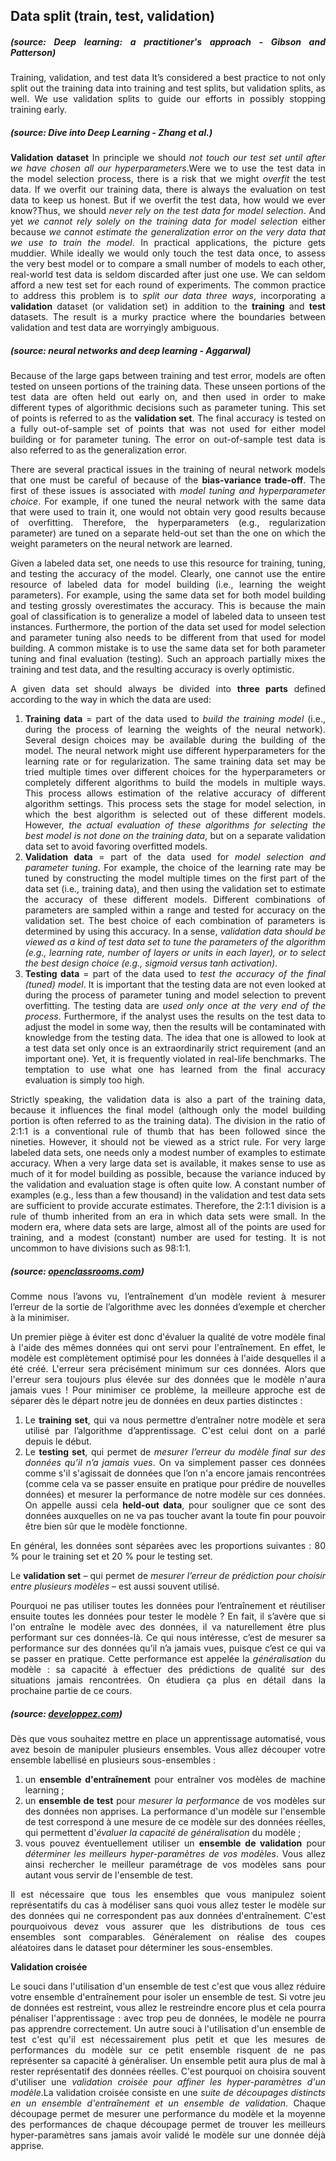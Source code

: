 ## Data split (train, test, validation)

<style>body {text-align: justify}</style>

##### *(source: Deep learning: a practitioner's approach - Gibson and Patterson)*

Training, validation, and test data
It’s considered a best practice to not only split out the training data into training
and test splits, but validation splits, as well. We use validation splits to guide our
efforts in possibly stopping training early.


##### *(source: Dive into Deep Learning - Zhang et al.)*


**Validation dataset**
In principle we should *not touch our test set until after we have chosen all our hyperparameters*.Were we to use the test data in the model selection process, there is a risk that we might *overfit* the test data. If we overfit our training data, there is always the evaluation on test data to keep us honest. But if we overfit the test data, how would we ever know?Thus, we should *never rely on the test data for model selection*. And yet *we cannot rely solely on the training data for model selection* either because *we cannot estimate the generalization error on the very data that we use to train the model*. In practical applications, the picture gets muddier. While ideally we would only touch the test data once, to assess the very best model or to compare a small number of models to each other, real-world test data is seldom discarded after just one use. We can seldom afford a new test set for each round of experiments. The common practice to address this problem is to *split our data three ways*, incorporating a **validation** dataset (or validation set) in addition to the **training** and **test** datasets. The result is a murky practice where the boundaries between validation and test data are worryingly ambiguous. 


##### *(source: neural networks and deep learning - Aggarwal)*

Because of the large gaps between training and test error, models are often tested on unseen
portions of the training data. These unseen portions of the test data are often held out early
on, and then used in order to make different types of algorithmic decisions such as parameter
tuning. This set of points is referred to as the **validation set**. The final accuracy is tested on a
fully out-of-sample set of points that was not used for either model building or for parameter
tuning. The error on out-of-sample test data is also referred to as the generalization error.



There are several practical issues in the training of neural network models that one must be
careful of because of the **bias-variance trade-off**. The first of these issues is associated with
*model tuning and hyperparameter choice*. For example, if one tuned the neural network with
the same data that were used to train it, one would not obtain very good results because of
overfitting. Therefore, the hyperparameters (e.g., regularization parameter) are tuned on a
separate held-out set than the one on which the weight parameters on the neural network
are learned.


Given a labeled data set, one needs to use this resource for training, tuning, and testing
the accuracy of the model. Clearly, one cannot use the entire resource of labeled data for
model building (i.e., learning the weight parameters). For example, using the same data set
for both model building and testing grossly overestimates the accuracy. This is because the
main goal of classification is to generalize a model of labeled data to unseen test instances.
Furthermore, the portion of the data set used for model selection and parameter tuning also
needs to be different from that used for model building. A common mistake is to use the
same data set for both parameter tuning and final evaluation (testing). Such an approach
partially mixes the training and test data, and the resulting accuracy is overly optimistic.


A given data set should always be divided into **three parts** defined according to the way in
which the data are used:

1. **Training data** = part of the data used to *build the training model* (i.e., during
the process of learning the weights of the neural network). Several design choices may
be available during the building of the model. The neural network might use different
hyperparameters for the learning rate or for regularization. The same training data
set may be tried multiple times over different choices for the hyperparameters or
completely different algorithms to build the models in multiple ways. This process
allows estimation of the relative accuracy of different algorithm settings. This process
sets the stage for model selection, in which the best algorithm is selected out of these
different models. However, *the actual evaluation of these algorithms for selecting the
best model is not done on the training data*, but on a separate validation data set to
avoid favoring overfitted models.
2. **Validation data** = part of the data used for *model selection and parameter
tuning*. For example, the choice of the learning rate may be tuned by constructing
the model multiple times on the first part of the data set (i.e., training data), and
then using the validation set to estimate the accuracy of these different models. Different combinations of parameters are sampled within a range and tested for accuracy on the validation set. The best choice
of each combination of parameters is determined by using this accuracy. In a sense,
*validation data should be viewed as a kind of test data set to tune the parameters of
the algorithm (e.g., learning rate, number of layers or units in each layer), or to select
the best design choice (e.g., sigmoid versus tanh activation)*.
3. **Testing data** = part of the data used to *test the accuracy of the final (tuned)
model*. It is important that the testing data are not even looked at during the process
of parameter tuning and model selection to prevent overfitting. The testing data are
*used only once at the very end of the process*. Furthermore, if the analyst uses the
results on the test data to adjust the model in some way, then the results will be
contaminated with knowledge from the testing data. The idea that one is allowed
to look at a test data set only once is an extraordinarily strict requirement (and an
important one). Yet, it is frequently violated in real-life benchmarks. The temptation
to use what one has learned from the final accuracy evaluation is simply too high.

Strictly speaking, the validation data is also a part of the training
data, because it influences the final model (although only the model building portion is
often referred to as the training data). The division in the ratio of 2:1:1 is a conventional
rule of thumb that has been followed since the nineties. However, it should not be viewed as
a strict rule. For very large labeled data sets, one needs only a modest number of examples
to estimate accuracy. When a very large data set is available, it makes sense to use as much
of it for model building as possible, because the variance induced by the validation and
evaluation stage is often quite low. A constant number of examples (e.g., less than a few
thousand) in the validation and test data sets are sufficient to provide accurate estimates.
Therefore, the 2:1:1 division is a rule of thumb inherited from an era in which data sets
were small. In the modern era, where data sets are large, almost all of the points are used
for training, and a modest (constant) number are used for testing. It is not uncommon to
have divisions such as 98:1:1.

##### *(source: [openclassrooms.com](https://openclassrooms.com/fr/courses/4011851-initiez-vous-au-machine-learning/4020631-exploitez-votre-jeu-de-donnees))*


Comme nous l’avons vu, l’entraînement d’un modèle revient à mesurer l’erreur de la sortie de l’algorithme avec les données d’exemple et chercher à la minimiser.

Un premier piège à éviter est donc d'évaluer la qualité de votre modèle final à l'aide des mêmes données qui ont servi pour l'entraînement. En effet, le modèle est complètement optimisé pour les données à l'aide desquelles il a été créé. L'erreur sera précisément minimum sur ces données. Alors que l'erreur sera toujours plus élevée sur des données que le modèle n'aura jamais vues !
Pour minimiser ce problème, la meilleure approche est de séparer dès le départ notre jeu de données en deux parties distinctes :
1. Le **training set**, qui va nous permettre d’entraîner notre modèle et sera utilisé par l’algorithme d’apprentissage. C'est celui dont on a parlé depuis le début.
2. Le **testing set**, qui permet de *mesurer l’erreur du modèle final sur des données qu’il n’a jamais vues*. On va simplement passer ces données comme s'il s'agissait de données que l’on n'a encore jamais rencontrées (comme cela va se passer ensuite en pratique pour prédire de nouvelles données) et mesurer la performance de notre modèle sur ces données. On appelle aussi cela **held-out data**, pour souligner que ce sont des données auxquelles on ne va pas toucher avant la toute fin pour pouvoir être bien sûr que le modèle fonctionne.
    
En général, les données sont séparées avec les proportions suivantes : 80 % pour le training set et 20 % pour le testing set.
    
Le **validation set** – qui permet de *mesurer l’erreur de prédiction pour choisir entre plusieurs modèles* – est aussi souvent utilisé. 

Pourquoi ne pas utiliser toutes les données pour l’entraînement et réutiliser ensuite toutes les données pour tester le modèle ?
En fait, il s’avère que si l'on entraîne le modèle avec des données, il va naturellement être plus performant sur ces données-là. Ce qui nous intéresse, c’est de mesurer sa performance sur des données qu’il n’a jamais vues, puisque c’est ce qui va se passer en pratique. Cette performance est appelée la *généralisation* du modèle : sa capacité à effectuer des prédictions de qualité sur des situations jamais rencontrées. On étudiera ça plus en détail dans la prochaine partie de ce cours. 

##### *(source: [developpez.com](https://khayyam.developpez.com/articles/machine-learning/scikit-learn))*

Dès que vous souhaitez mettre en place un apprentissage automatisé, vous avez besoin de manipuler plusieurs ensembles. Vous allez découper votre ensemble labellisé en plusieurs sous-ensembles :
1. un **ensemble d'entraînement** pour entraîner vos modèles de machine learning ;
2. un **ensemble de test** pour *mesurer la performance* de vos modèles sur des données non apprises. La performance d'un modèle sur l'ensemble de test correspond à une mesure de ce modèle sur des données réelles, qui permettent d'*évaluer la capacité de généralisation* du modèle ;
3. vous pouvez éventuellement utiliser un **ensemble de validation** pour *déterminer les meilleurs hyper-paramètres de vos modèles*. Vous allez ainsi rechercher le meilleur paramétrage de vos modèles sans pour autant vous servir de l'ensemble de test. 

Il est nécessaire que tous les ensembles que vous manipulez soient représentatifs du cas à modéliser sans quoi vous allez tester le modèle sur des données qui ne correspondent pas aux données d'entraînement. C'est pourquoivous devez vous assurer que les distributions de tous ces ensembles sont comparables. Généralement on réalise des coupes aléatoires dans le dataset pour déterminer les sous-ensembles.

**Validation croisée**

Le souci dans l'utilisation d'un ensemble de test c'est que vous allez réduire votre ensemble d'entraînement pour isoler un ensemble de test. Si votre jeu de données est restreint, vous allez le restreindre encore plus et cela pourra pénaliser l'apprentissage : avec trop peu de données, le modèle ne pourra pas apprendre correctement. Un autre souci à l'utilisation d'un ensemble de test c'est qu'il est nécessairement plus petit et que les mesures de performances du modèle sur ce petit ensemble risquent de ne pas représenter sa capacité à généraliser. Un ensemble petit aura plus de mal à rester représentatif des données réelles. C'est pourquoi on choisira souvent d'utiliser une *validation croisée pour affiner les hyper-paramètres d'un modèle*.La validation croisée consiste en une *suite de découpages distincts en un ensemble d'entraînement et un ensemble de validation*. Chaque découpage permet de mesurer une performance du modèle et la moyenne des performances de chaque découpage permet de trouver les meilleurs hyper-paramètres sans jamais avoir validé le modèle sur une donnée déjà apprise.


